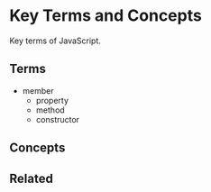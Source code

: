 # Key Terms and Concepts

Key terms of JavaScript.

## Terms

- member
  - property
  - method
  - constructor

## Concepts

## Related